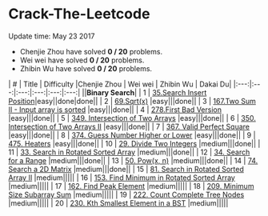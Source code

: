 # Crack-The-Leetcode

Update time: May 23 2017

* Chenjie Zhou have solved **0 / 20** problems.
* Wei wei have solved **0 / 20** problems.
* Zhibin Wu have solved **0 / 20** problems.

| # | Title | Difficulty |Chenjie Zhou | Wei wei | Zhibin Wu | Dakai Du|
|:---:|:---:|:---:|:---:|:---:|:---:|
||**Binary Search**|
| 1 | [35.Search Insert Position](https://leetcode.com/problems/search-insert-position/#/description)|easy||done|done||
| 2 | [69.Sqrt(x)](https://leetcode.com/problems/sqrtx/#/description) |easy|||done||
| 3 | [167.Two Sum II - Input array is sorted](https://leetcode.com/problems/two-sum-ii-input-array-is-sorted/#/description) |easy|||done||
| 4 | [278.First Bad Version](https://leetcode.com/problems/first-bad-version/#/description) |easy|||done||
| 5 | [349. Intersection of Two Arrays](https://leetcode.com/problems/intersection-of-two-arrays/#/description) |easy|||done||
| 6 | [350. Intersection of Two Arrays II](https://leetcode.com/problems/intersection-of-two-arrays-ii/#/description) |easy|||done||
| 7 | [367. Valid Perfect Square](https://leetcode.com/problems/valid-perfect-square/#/description) |easy|||done||
| 8 | [374. Guess Number Higher or Lower](https://leetcode.com/problems/guess-number-higher-or-lower/#/description) |easy|||done||
| 9 | [475. Heaters](https://leetcode.com/tag/binary-search/) |easy|||done||
| 10 | [29. Divide Two Integers](https://leetcode.com/problems/divide-two-integers/#/description) |medium|||done||
| 11 | [33. Search in Rotated Sorted Array](https://leetcode.com/problems/search-in-rotated-sorted-array/#/description) |medium|||done||
| 12 | [34. Search for a Range](https://leetcode.com/problems/search-for-a-range/#/description) |medium|||done||
| 13 | [50. Pow(x, n)](https://leetcode.com/problems/powx-n/#/description) |medium|||done||
| 14 | [74. Search a 2D Matrix](https://leetcode.com/problems/search-a-2d-matrix/#/description) |medium|||done||
| 15 | [81. Search in Rotated Sorted Array II](https://leetcode.com/problems/search-in-rotated-sorted-array-ii/#/description) |medium|||||
| 16 | [153. Find Minimum in Rotated Sorted Array](https://leetcode.com/problems/find-minimum-in-rotated-sorted-array/#/description) |medium|||||
| 17 | [162. Find Peak Element](https://leetcode.com/problems/find-peak-element/#/description) |medium|||||
| 18 | [209. Minimum Size Subarray Sum](https://leetcode.com/problems/minimum-size-subarray-sum/#/description) |medium|||||
| 19 | [222. Count Complete Tree Nodes](https://leetcode.com/problems/count-complete-tree-nodes/#/description) |medium|||||
| 20 | [230. Kth Smallest Element in a BST](https://leetcode.com/problems/kth-smallest-element-in-a-bst/#/description) |medium|||||
